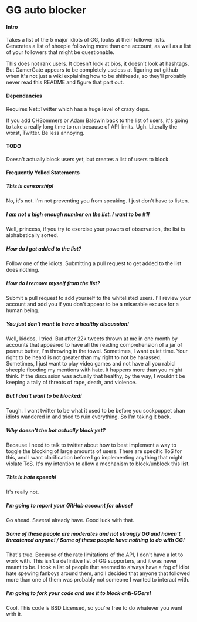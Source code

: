 # GG auto blocker

#### Intro

Takes a list of the 5 major idiots of GG, looks at their follower lists. Generates a list of sheeple following more than one account, as well as a list of your followers that might be questionable.

This does not rank users. It doesn't look at bios, it doesn't look at hashtags. But GamerGate appears to be completely useless at figuring out github when it's not just a wiki explaining how to be shitheads, so they'll probably never read this README and figure that part out.

#### Dependancies

Requires Net::Twitter which has a huge level of crazy deps.

If you add CHSommers or Adam Baldwin back to the list of users, it's going to take a really long time to run because of API limits. Ugh. Literally the worst, Twitter. Be less annoying.

#### TODO

Doesn't actually block users yet, but creates a list of users to block.

#### Frequently Yelled Statements

##### This is censorship!

No, it's not. I'm not preventing you from speaking. I just don't have to listen.

##### I am not a high enough number on the list. I want to be #1!

Well, princess, if you try to exercise your powers of observation, the list is alphabetically sorted.

##### How do I get added to the list?

Follow one of the idiots. Submitting a pull request to get added to the list does nothing.

##### How do I remove myself from the list?

Submit a pull request to add yourself to the whitelisted users. I'll review your account and add you if you don't appear to be a miserable excuse for a human being. 

##### You just don't want to have a healthy discussion!

Well, kiddos, I tried. But after 22k tweets thrown at me in one month by accounts that appeared to have all the reading comprehension of a jar of peanut butter, I'm throwing in the towel. Sometimes, I want quiet time. Your right to be heard is not greater than my right to not be harassed. Sometimes, I just want to play video games and not have all you rabid sheeple flooding my mentions with hate. It happens more than you might think. If the discussion was actually that healthy, by the way, I wouldn't be keeping a tally of threats of rape, death, and violence. 

##### But I don't want to be blocked!

Tough. I want twitter to be what it used to be before you sockpuppet chan idiots wandered in and tried to ruin everything. So I'm taking it back.

##### Why doesn't the bot actually block yet?

Because I need to talk to twitter about how to best implement a way to toggle the blocking of large amounts of users. There are specific ToS for this, and I want clarification before I go implementing anything that might violate ToS. It's my intention to allow a mechanism to block/unblock this list.

##### This is hate speech!

It's really not.

##### I'm going to report your GitHub account for abuse!

Go ahead. Several already have. Good luck with that.

##### Some of these people are moderates and not strongly GG and haven't threatened anyone! / Some of these people have nothing to do with GG!

That's true. Because of the rate limitations of the API, I don't have a lot to work with. This isn't a definitive list of GG supporters, and it was never meant to be. I took a list of people that seemed to always have a fog of idiot hate spewing fanboys around them, and I decided that anyone that followed more than one of them was probably not someone I wanted to interact with.

##### I'm going to fork your code and use it to block anti-GGers!

Cool. This code is BSD Licensed, so you're free to do whatever you want with it.
